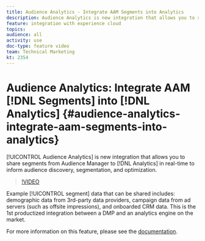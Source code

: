 ```yaml
---
title: Audience Analytics - Integrate AAM Segments into Analytics
description: Audience Analytics is new integration that allows you to share segments from Audience Manager (AAM) to Analytics (AA) in real-time to inform audience discovery, segmentation, and optimization.
feature: integration with experience cloud
topics: 
audience: all
activity: use
doc-type: feature video
team: Technical Marketing
kt: 2354
---
```


# Audience Analytics: Integrate AAM [!DNL Segments] into [!DNL Analytics] {#audience-analytics-integrate-aam-segments-into-analytics}

[!UICONTROL Audience Analytics] is new integration that allows you to share segments from Audience Manager to [!DNL Analytics] in real-time to inform audience discovery, segmentation, and optimization.

>[!VIDEO](https://video.tv.adobe.com/v/25450/?quality=12)

Example [!UICONTROL segment] data that can be shared includes: demographic data from 3rd-party data providers, campaign data from ad servers (such as offsite impressions), and onboarded CRM data. This is the 1st productized integration between a DMP and an analytics engine on the market.

For more information on this feature, please see the [documentation](https://marketing.adobe.com/resources/help/en_US/analytics/audiences/).
